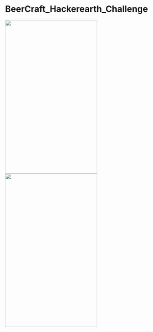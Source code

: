 # BeerCraft_Hackerearth_Challenge

<img src="https://github.com/aman210697/BeerCraft_Hackerearth_Challenge/blob/master/beercraft2.png" width="300" height="500"/>
<img src="https://github.com/aman210697/BeerCraft_Hackerearth_Challenge/blob/master/beercraft1.png" width="300" height="500"/>
